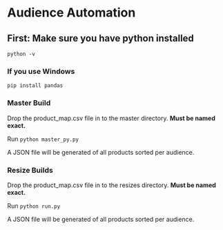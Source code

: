 # Audience Automation

## First: Make sure you have python installed
`python -v`

### If you use Windows
`pip install pandas`

### Master Build

Drop the product_map.csv file in to the master directory. **Must be named exact.**

Run `python master_py.py`

A JSON file will be generated of all products sorted per audience.

### Resize Builds

Drop the product_map.csv file in to the resizes directory. **Must be named exact.**

Run `python run.py`

A JSON file will be generated of all products sorted per audience.
